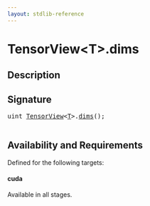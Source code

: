 ```yaml
---
layout: stdlib-reference
---
```


# TensorView\<T\>\.dims

## Description





## Signature 

<pre>
<span class="code_keyword">uint</span> <a href="/stdlib-reference/types/tensorview-06/index" class="code_type">TensorView</a>&lt;<a href="/stdlib-reference/types/tensorview-06/index#typeparam-T" class="code_type">T</a>&gt;.<a href="/stdlib-reference/types/tensorview-06/dims">dims</a>();

</pre>

## Availability and Requirements

Defined for the following targets:

#### cuda
Available in all stages.




